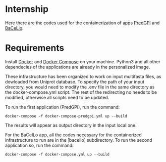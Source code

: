 # Internship

Here there are the codes used for the containerization of apps [PredGPI](https://bmcbioinformatics.biomedcentral.com/articles/10.1186/1471-2105-9-392) and [BaCeLlo](https://academic.oup.com/bioinformatics/article/22/14/e408/228072).

# Requirements

Install [Docker](https://docs.docker.com/get-docker/) and [Docker Compose](https://docs.docker.com/compose/install/) on your machine.
Python3 and all other dependecies of the applications are already in the personalized image.

These infrastructure has been organized to work on input multifasta files, as dowloaded from Uniprot database. 
To specify the path of your input directory, you would need to modify the .env file in the same directory as the docker-compose.yml script. 
The rest of the redirecting no needs to be modified, otherwise all scripts need to be updated. 

To run the first application (PredGPI), run the command: 
```
docker-compose -f docker-compose-predgpi.yml up --build
```

The results will appear as output directory in the input local one. 

For the BaCelLo app, all the codes necessary for the containerized infrastructure to run are in the [bacello] subdirectory. 
To run the second application so, run the command:

```
docker-compose -f docker-compose.yml up --build
```
